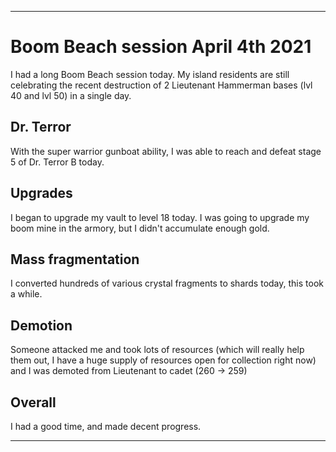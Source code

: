 
***

# Boom Beach session April 4th 2021

I had a long Boom Beach session today. My island residents are still celebrating the recent destruction of 2 Lieutenant Hammerman bases (lvl 40 and lvl 50) in a single day.

## Dr. Terror

With the super warrior gunboat ability, I was able to reach and defeat stage 5 of Dr. Terror B today.

## Upgrades

I began to upgrade my vault to level 18 today. I was going to upgrade my boom mine in the armory, but I didn't accumulate enough gold.

## Mass fragmentation

I converted hundreds of various crystal fragments to shards today, this took a while.

## Demotion

Someone attacked me and took lots of resources (which will really help them out, I have a huge supply of resources open for collection right now) and I was demoted from Lieutenant to cadet (260 -> 259)

## Overall

I had a good time, and made decent progress. 

***
